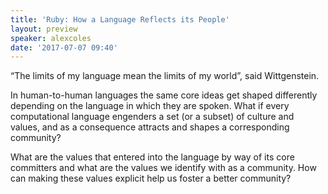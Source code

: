```yaml
---
title: 'Ruby: How a Language Reflects its People'
layout: preview
speaker: alexcoles
date: '2017-07-07 09:40'
---
```


“The limits of my language mean the limits of my world”, said Wittgenstein.

In human-to-human languages the same core ideas get shaped differently depending on the language in which they are spoken. What if every computational language engenders a set (or a subset) of culture and values, and as a consequence attracts and shapes a corresponding community?

What are the values that entered into the language by way of its core committers and what are the values we identify with as a community. How can making these values explicit help us foster a better community?
